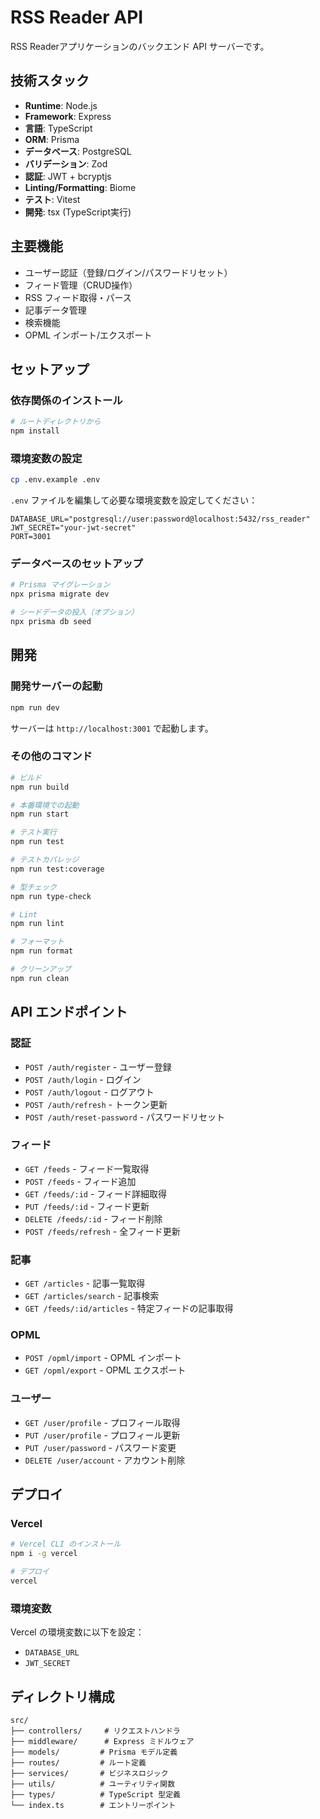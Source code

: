 # RSS Reader API

RSS Readerアプリケーションのバックエンド API サーバーです。

## 技術スタック

- **Runtime**: Node.js
- **Framework**: Express
- **言語**: TypeScript
- **ORM**: Prisma
- **データベース**: PostgreSQL
- **バリデーション**: Zod
- **認証**: JWT + bcryptjs
- **Linting/Formatting**: Biome
- **テスト**: Vitest
- **開発**: tsx (TypeScript実行)

## 主要機能

- ユーザー認証（登録/ログイン/パスワードリセット）
- フィード管理（CRUD操作）
- RSS フィード取得・パース
- 記事データ管理
- 検索機能
- OPML インポート/エクスポート

## セットアップ

### 依存関係のインストール

```bash
# ルートディレクトリから
npm install
```

### 環境変数の設定

```bash
cp .env.example .env
```

`.env` ファイルを編集して必要な環境変数を設定してください：

```env
DATABASE_URL="postgresql://user:password@localhost:5432/rss_reader"
JWT_SECRET="your-jwt-secret"
PORT=3001
```

### データベースのセットアップ

```bash
# Prisma マイグレーション
npx prisma migrate dev

# シードデータの投入（オプション）
npx prisma db seed
```

## 開発

### 開発サーバーの起動

```bash
npm run dev
```

サーバーは `http://localhost:3001` で起動します。

### その他のコマンド

```bash
# ビルド
npm run build

# 本番環境での起動
npm run start

# テスト実行
npm run test

# テストカバレッジ
npm run test:coverage

# 型チェック
npm run type-check

# Lint
npm run lint

# フォーマット
npm run format

# クリーンアップ
npm run clean
```

## API エンドポイント

### 認証
- `POST /auth/register` - ユーザー登録
- `POST /auth/login` - ログイン
- `POST /auth/logout` - ログアウト
- `POST /auth/refresh` - トークン更新
- `POST /auth/reset-password` - パスワードリセット

### フィード
- `GET /feeds` - フィード一覧取得
- `POST /feeds` - フィード追加
- `GET /feeds/:id` - フィード詳細取得
- `PUT /feeds/:id` - フィード更新
- `DELETE /feeds/:id` - フィード削除
- `POST /feeds/refresh` - 全フィード更新

### 記事
- `GET /articles` - 記事一覧取得
- `GET /articles/search` - 記事検索
- `GET /feeds/:id/articles` - 特定フィードの記事取得

### OPML
- `POST /opml/import` - OPML インポート
- `GET /opml/export` - OPML エクスポート

### ユーザー
- `GET /user/profile` - プロフィール取得
- `PUT /user/profile` - プロフィール更新
- `PUT /user/password` - パスワード変更
- `DELETE /user/account` - アカウント削除

## デプロイ

### Vercel

```bash
# Vercel CLI のインストール
npm i -g vercel

# デプロイ
vercel
```

### 環境変数

Vercel の環境変数に以下を設定：
- `DATABASE_URL`
- `JWT_SECRET`

## ディレクトリ構成

```
src/
├── controllers/     # リクエストハンドラ
├── middleware/      # Express ミドルウェア
├── models/         # Prisma モデル定義
├── routes/         # ルート定義
├── services/       # ビジネスロジック
├── utils/          # ユーティリティ関数
├── types/          # TypeScript 型定義
└── index.ts        # エントリーポイント
```